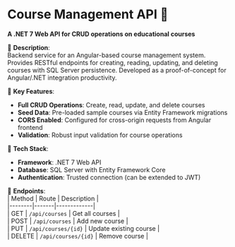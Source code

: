 # Course Management API 🚀  
**A .NET 7 Web API for CRUD operations on educational courses**  

🔹 **Description**:  
Backend service for an Angular-based course management system. Provides RESTful endpoints for creating, reading, updating, and deleting courses with SQL Server persistence. Developed as a proof-of-concept for Angular/.NET integration productivity.

🔹 **Key Features**:  
- **Full CRUD Operations**: Create, read, update, and delete courses  
- **Seed Data**: Pre-loaded sample courses via Entity Framework migrations  
- **CORS Enabled**: Configured for cross-origin requests from Angular frontend  
- **Validation**: Robust input validation for course operations  

🔹 **Tech Stack**:  
- **Framework**: .NET 7 Web API  
- **Database**: SQL Server with Entity Framework Core  
- **Authentication**: Trusted connection (can be extended to JWT)  

🔹 **Endpoints**:  
| Method | Route | Description |  
|--------|-------|-------------|  
| GET | `/api/courses` | Get all courses |  
| POST | `/api/courses` | Add new course |  
| PUT | `/api/courses/{id}` | Update existing course |  
| DELETE | `/api/courses/{id}` | Remove course |  
